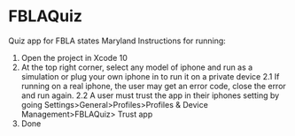 # FBLAQuiz
Quiz app for FBLA states Maryland
Instructions for running:
1. Open the project in Xcode 10
2. At the top right corner, select any model of iphone and run as a simulation or plug your own iphone in to run it on a private device
  2.1 If running on a real iphone, the user may get an error code, close the error and run again.
  2.2 A user must trust the app in their iphones setting by going Settings>General>Profiles>Profiles & Device Management>FBLAQuiz> Trust app
3. Done
